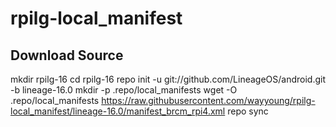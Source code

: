 # rpilg-local_manifest
## Download Source
mkdir rpilg-16
cd rpilg-16
repo init -u git://github.com/LineageOS/android.git -b lineage-16.0
mkdir -p .repo/local_manifests
wget -O .repo/local_manifests https://raw.githubusercontent.com/wayyoung/rpilg-local_manifest/lineage-16.0/manifest_brcm_rpi4.xml
repo sync
